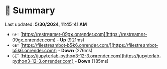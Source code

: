 # 📖 Summary
Last updated: **5/30/2024, 11:45:41 AM**

- `GET` [https://restreamer-09gx.onrender.com](https://restreamer-09gx.onrender.com) - **Up** (921ms)
- `GET` [https://filestreambot-b5k6.onrender.com/](https://filestreambot-b5k6.onrender.com/) - **Down** (276ms)
- `GET` [https://jupyterlab-python3-12-3.onrender.com](https://jupyterlab-python3-12-3.onrender.com) - **Down** (185ms)
